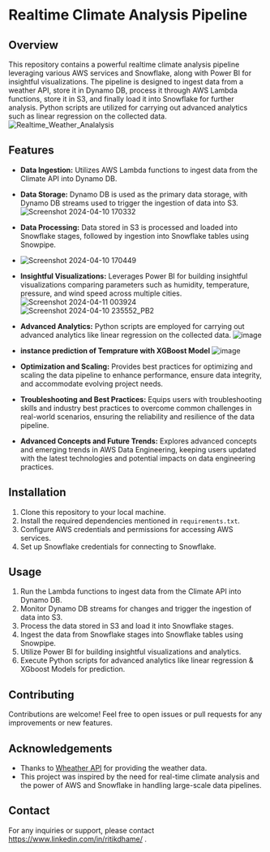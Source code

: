 # Realtime Climate Analysis Pipeline

## Overview
This repository contains a powerful realtime climate analysis pipeline leveraging various AWS services and Snowflake, along with Power BI for insightful visualizations. The pipeline is designed to ingest data from a weather API, store it in Dynamo DB, process it through AWS Lambda functions, store it in S3, and finally load it into Snowflake for further analysis. Python scripts are utilized for carrying out advanced analytics such as linear regression on the collected data.
![Realtime_Weather_Analalysis](https://github.com/ritikdhame/Realtime-Climate-Anlsyis/assets/7029092/a02d979c-9490-450d-a3f0-f4c47705998f)

## Features
- **Data Ingestion:** Utilizes AWS Lambda functions to ingest data from the Climate API into Dynamo DB.
- **Data Storage:** Dynamo DB is used as the primary data storage, with Dynamo DB streams used to trigger the ingestion of data into S3.
  ![Screenshot 2024-04-10 170332](https://github.com/ritikdhame/Realtime-Climate-Anlsyis/assets/7029092/099d064d-70a2-48df-8681-8fbebcafa9c5)

- **Data Processing:** Data stored in S3 is processed and loaded into Snowflake stages, followed by ingestion into Snowflake tables using Snowpipe.
- ![Screenshot 2024-04-10 170449](https://github.com/ritikdhame/Realtime-Climate-Anlsyis/assets/7029092/c930114b-bc12-4b9c-9179-5bb487ec2760)

- **Insightful Visualizations:** Leverages Power BI for building insightful visualizations comparing parameters such as humidity, temperature, pressure, and wind speed across multiple cities.
  ![Screenshot 2024-04-11 003924](https://github.com/ritikdhame/Realtime-Climate-Anlsyis/assets/7029092/5cc4f4b1-18e8-4b5b-a7ff-505f211043fa)
![Screenshot 2024-04-10 235552_PB2](https://github.com/ritikdhame/Realtime-Climate-Anlsyis/assets/7029092/962cc780-2c4e-4dca-bd78-9baee0632b3c)

- **Advanced Analytics:** Python scripts are employed for carrying out advanced analytics like linear regression on the collected data.
![image](https://github.com/ritikdhame/Realtime-Climate-Anlsyis/assets/7029092/88e9be61-c5f1-4421-a363-8abff27b8ae7)
- **instance prediction of Temprature with XGBoost Model**
![image](https://github.com/ritikdhame/Realtime-Climate-Anlsyis/assets/7029092/2d776c68-9afa-4f87-a71a-8b522e973ab7)

- **Optimization and Scaling:** Provides best practices for optimizing and scaling the data pipeline to enhance performance, ensure data integrity, and accommodate evolving project needs.
- **Troubleshooting and Best Practices:** Equips users with troubleshooting skills and industry best practices to overcome common challenges in real-world scenarios, ensuring the reliability and resilience of the data pipeline.
- **Advanced Concepts and Future Trends:** Explores advanced concepts and emerging trends in AWS Data Engineering, keeping users updated with the latest technologies and potential impacts on data engineering practices.

## Installation
1. Clone this repository to your local machine.
2. Install the required dependencies mentioned in `requirements.txt`.
3. Configure AWS credentials and permissions for accessing AWS services.
4. Set up Snowflake credentials for connecting to Snowflake.

## Usage
1. Run the Lambda functions to ingest data from the Climate API into Dynamo DB.
2. Monitor Dynamo DB streams for changes and trigger the ingestion of data into S3.
3. Process the data stored in S3 and load it into Snowflake stages.
4. Ingest the data from Snowflake stages into Snowflake tables using Snowpipe.
5. Utilize Power BI for building insightful visualizations and analytics.
6. Execute Python scripts for advanced analytics like linear regression & XGboost Models for prediction.

## Contributing
Contributions are welcome! Feel free to open issues or pull requests for any improvements or new features.

## Acknowledgements
- Thanks to [Wheather API](https://www.wheatherapi.com/) for providing the weather data.
- This project was inspired by the need for real-time climate analysis and the power of AWS and Snowflake in handling large-scale data pipelines.

## Contact
For any inquiries or support, please contact https://www.linkedin.com/in/ritikdhame/ .
